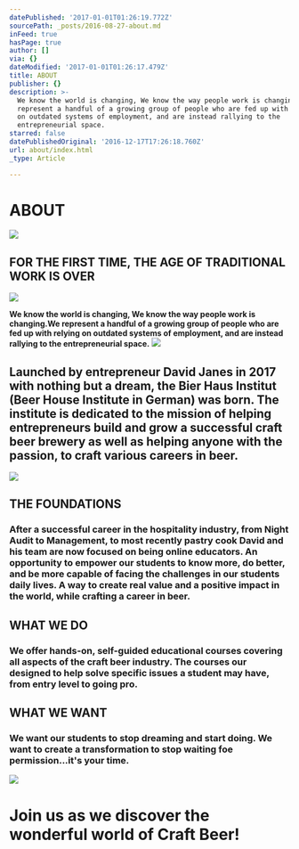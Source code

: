 ```yaml
---
datePublished: '2017-01-01T01:26:19.772Z'
sourcePath: _posts/2016-08-27-about.md
inFeed: true
hasPage: true
author: []
via: {}
dateModified: '2017-01-01T01:26:17.479Z'
title: ABOUT
publisher: {}
description: >-
  We know the world is changing, We know the way people work is changing.We
  represent a handful of a growing group of people who are fed up with relying
  on outdated systems of employment, and are instead rallying to the
  entrepreneurial space.
starred: false
datePublishedOriginal: '2016-12-17T17:26:18.760Z'
url: about/index.html
_type: Article

---
```

# ABOUT
![](https://the-grid-user-content.s3-us-west-2.amazonaws.com/48ac2fa9-1951-4393-a1b7-503b5f232fcb.jpg)

## FOR THE FIRST TIME, THE AGE OF TRADITIONAL WORK IS OVER
![](https://the-grid-user-content.s3-us-west-2.amazonaws.com/5d565225-893e-4ae2-8ea0-45be365cad53.jpg)

**We know the world is changing, We know the way people work is changing.We represent a handful of a growing group of people who are fed up with relying on outdated systems of employment, and are instead rallying to the entrepreneurial space.**
![](https://the-grid-user-content.s3-us-west-2.amazonaws.com/4ee922cf-0c0f-44c2-9405-7b6e63a937a4.jpg)

## Launched by entrepreneur David Janes in 2017 with nothing but a dream, the Bier Haus Institut (Beer House Institute in German) was born. The institute is dedicated to the mission of helping entrepreneurs build and grow a successful craft beer brewery as well as helping anyone with the passion, to craft various careers in beer.
![](https://the-grid-user-content.s3-us-west-2.amazonaws.com/5a4d5960-be0a-45bd-88e1-f310508fa48d.jpg)

## THE FOUNDATIONS

### After a successful career in the hospitality industry, from Night Audit to Management, to most recently pastry cook David and his team are now focused on being online educators. An opportunity to empower our students to know more, do better, and be more capable of facing the challenges in our students daily lives. A way to create real value and a positive impact in the world, while crafting a career in beer.

## WHAT WE DO

### We offer hands-on, self-guided educational courses covering all aspects of the craft beer industry. The courses our designed to help solve specific issues a student may have, from entry level to going pro.

## WHAT WE WANT

### We want our students to stop dreaming and start doing. We want to create a transformation to stop waiting foe permission...it's your time.
![](https://the-grid-user-content.s3-us-west-2.amazonaws.com/0f3c1e05-f031-4084-b004-5ecbd3e47df7.jpg)

# **Join us as we discover the wonderful world of Craft Beer!**